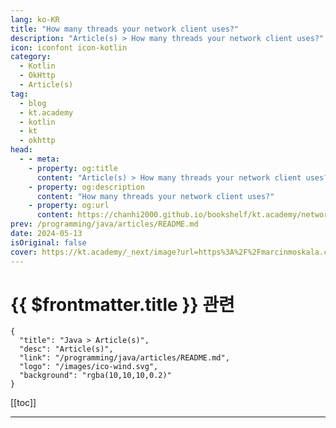 ```yaml
---
lang: ko-KR
title: "How many threads your network client uses?"
description: "Article(s) > How many threads your network client uses?"
icon: iconfont icon-kotlin
category: 
  - Kotlin
  - OkHttp
  - Article(s)
tag: 
  - blog
  - kt.academy
  - kotlin
  - kt
  - okhttp
head:
  - - meta:
    - property: og:title
      content: "Article(s) > How many threads your network client uses?"
    - property: og:description
      content: "How many threads your network client uses?"
    - property: og:url
      content: https://chanhi2000.github.io/bookshelf/kt.academy/network-client-threads.html
prev: /programming/java/articles/README.md
date: 2024-05-13
isOriginal: false
cover: https://kt.academy/_next/image?url=https%3A%2F%2Fmarcinmoskala.com%2Fkt-academy-articles%2Fpromotion%2Fnetwork-client-threads.jpg&w=576&q=75
---
```


# {{ $frontmatter.title }} 관련

```component VPCard
{
  "title": "Java > Article(s)",
  "desc": "Article(s)",
  "link": "/programming/java/articles/README.md",
  "logo": "/images/ico-wind.svg",
  "background": "rgba(10,10,10,0.2)"
}
```

[[toc]]

---

<SiteInfo
  name="How many threads your network client uses?"
  desc="Many popular network clients consume way more threads than you might expect. Let's overview the problem and find a solution."
  url="https://kt.academy/article/network_client_threads"
  logo="https://kt.academy/logo.png"
  preview="https://kt.academy/_next/image?url=https%3A%2F%2Fmarcinmoskala.com%2Fkt-academy-articles%2Fpromotion%2Fnetwork-client-threads.jpg&w=576&q=75"/>

<!-- TODO: 작성 -->
